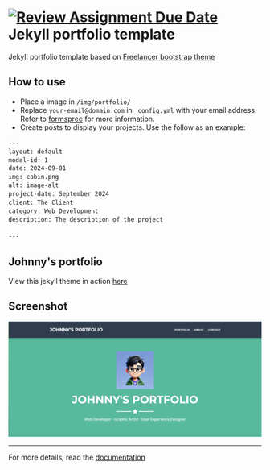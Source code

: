 [![Review Assignment Due Date](https://classroom.github.com/assets/deadline-readme-button-22041afd0340ce965d47ae6ef1cefeee28c7c493a6346c4f15d667ab976d596c.svg)](https://classroom.github.com/a/fVHG1R0G)
Jekyll portfolio template  
=========================

Jekyll portfolio template based on [Freelancer bootstrap theme ](http://startbootstrap.com/template-overviews/freelancer/)

## How to use
 - Place a image in `/img/portfolio/`
 - Replace `your-email@domain.com` in `_config.yml` with your email address. Refer to [formspree](http://formspree.io/) for more information.
 - Create posts to display your projects. Use the follow as an example:
```txt
---
layout: default
modal-id: 1
date: 2024-09-01
img: cabin.png
alt: image-alt
project-date: September 2024
client: The Client
category: Web Development
description: The description of the project

---
```

## Johnny's portfolio 
View this jekyll theme in action [here](http://127.0.0.1:4000/jekyll-portfolio/)

## Screenshot
![screenshot](img/portfolio-screenshot.png)

---------
For more details, read the [documentation](http://jekyllrb.com/)
